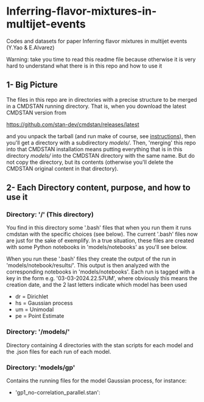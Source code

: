# Inferring-flavor-mixtures-in-multijet-events
Codes and datasets for paper Inferring flavor mixtures in multijet events (Y.Yao &amp; E.Alvarez)

Warning: take you time to read this readme file because otherwise it is very hard to understand what there is in this repo and how to use it

## 1- Big Picture

The files in this repo are in directories with a precise structure to be merged in a CMDSTAN running directory.  That is, when you download the latest CMDSTAN version from

https://github.com/stan-dev/cmdstan/releases/latest

and you unpack the tarball (and run make of course, see <a href='https://github.com/stan-dev/cmdstan'>instructions</a>), then you'll get a directory with a subdirectory <i>models/</i>.  Then, 'merging' this repo into that CMDSTAN installation means putting everything that is in this directory <i>models/</i> into the CMDSTAN directory with the same name.  But do not copy the directory, but its contents (otherwise you'll delete the CMDSTAN original content in that directory).

## 2- Each Directory content, purpose, and how to use it

### Directory: '/' (This directory)

You find in this directory some '.bash' files that when you run them it runs cmdstan with the specific choices (see below).  The current '.bash' files now are just for the sake of exemplify.  In a true situation, these files are created with some Python notebooks in 'models/notebooks' as you'll see below.

When you run these '.bash' files they create the output of the run in 'models/notebook/results/'.  This output is then analyzed with the corresponding notebooks in 'models/notebooks'.  Each run is tagged with a key in the form e.g. '03-03-2024.22.57UM', where obviously this means the creation date, and the 2 last letters indicate which model has been used

- dr = Dirichlet
- hs = Gaussian process
- um = Unimodal
- pe = Point Estimate


### Directory: '/models/'

Directory containing 4 directories with the stan scripts for each model and the .json files for each run of each model.

### Directory: 'models/gp'

Contains the running files for the model Gaussian process, for instance:

- 'gp1\_no-correlation\_parallel.stan': 

